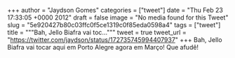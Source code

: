 
+++
author = "Jaydson Gomes"
categories = ["tweet"]
date = "Thu Feb 23 17:33:05 +0000 2012"
draft = false
image = "No media found for this Tweet"
slug = "5e920427b80c03ffc0f5ce1319c0f85eda0598a4"
tags = ["tweet"]
title = """Bah, Jello Biafra vai toc..."""
tweet = true
tweet_url = "https://twitter.com/jaydson/status/172735745994407937"
+++
Bah, Jello Biafra vai tocar aqui em Porto Alegre agora em Março! Que afudê!
